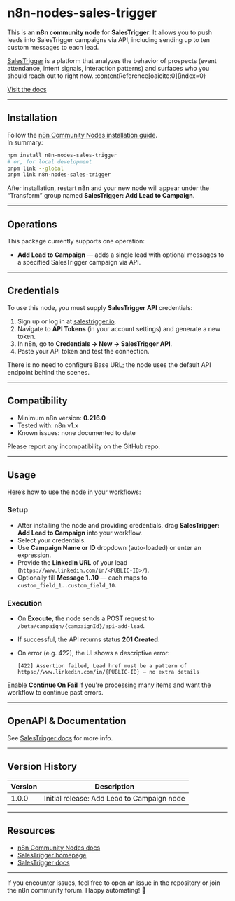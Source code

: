 # n8n-nodes-sales-trigger

This is an **n8n community node** for **SalesTrigger**. It allows you to push leads into SalesTrigger campaigns via API, including sending up to ten custom messages to each lead.

[SalesTrigger](https://www.salestrigger.io/) is a platform that analyzes the behavior of prospects (event attendance, intent signals, interaction patterns) and surfaces who you should reach out to right now. :contentReference[oaicite:0]{index=0}

[Visit the docs](https://farakhov0ruslan.github.io/salestrigger-integration-docs.github.io)

---

## Installation

Follow the [n8n Community Nodes installation guide](https://docs.n8n.io/integrations/community-nodes/installation/).  
In summary:

```bash
npm install n8n-nodes-sales-trigger
# or, for local development
pnpm link --global
pnpm link n8n-nodes-sales-trigger
````

After installation, restart n8n and your new node will appear under the “Transform” group named **SalesTrigger: Add Lead to Campaign**.

---

## Operations

This package currently supports one operation:

* **Add Lead to Campaign** — adds a single lead with optional messages to a specified SalesTrigger campaign via API.

---

## Credentials

To use this node, you must supply **SalesTrigger API** credentials:

1. Sign up or log in at [salestrigger.io](https://www.salestrigger.io/).
2. Navigate to **API Tokens** (in your account settings) and generate a new token.
3. In n8n, go to **Credentials → New → SalesTrigger API**.
4. Paste your API token and test the connection.

There is no need to configure Base URL; the node uses the default API endpoint behind the scenes.

---

## Compatibility

* Minimum n8n version: **0.216.0**
* Tested with: n8n v1.x
* Known issues: none documented to date

Please report any incompatibility on the GitHub repo.

---

## Usage

Here’s how to use the node in your workflows:

### Setup

* After installing the node and providing credentials, drag **SalesTrigger: Add Lead to Campaign** into your workflow.
* Select your credentials.
* Use **Campaign Name or ID** dropdown (auto-loaded) or enter an expression.
* Provide the **LinkedIn URL** of your lead (`https://www.linkedin.com/in/<PUBLIC-ID>/`).
* Optionally fill **Message 1..10** — each maps to `custom_field_1..custom_field_10`.

### Execution

* On **Execute**, the node sends a POST request to `/beta/campaign/{campaignId}/api-add-lead`.
* If successful, the API returns status **201 Created**.
* On error (e.g. 422), the UI shows a descriptive error:

  ```
  [422] Assertion failed, Lead href must be a pattern of https://www.linkedin.com/in/{PUBLIC-ID} — no extra details
  ```

Enable **Continue On Fail** if you're processing many items and want the workflow to continue past errors.

---

## OpenAPI & Documentation

See [SalesTrigger docs](https://farakhov0ruslan.github.io/salestrigger-integration-docs.github.io/) for more info.


---

## Version History

| Version | Description                                |
| ------- | ------------------------------------------ |
| 1.0.0   | Initial release: Add Lead to Campaign node |

---

## Resources

* [n8n Community Nodes docs](https://docs.n8n.io/integrations/community-nodes)
* [SalesTrigger homepage](https://www.salestrigger.io/)
* [SalesTrigger docs](https://farakhov0ruslan.github.io/salestrigger-integration-docs.github.io/)

---

If you encounter issues, feel free to open an issue in the repository or join the n8n community forum.
Happy automating! 🚀

```